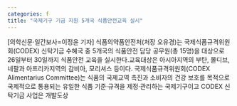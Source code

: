 ```yaml
---
categories: f
title: "국제기구 기금 지원 5개국 식품안전교육 실시"
---
```

[의학신문·일간보사=이정윤 기자] 식품의약품안전처(처장 오유경)는 국제식품규격위원회(CODEX) 신탁기금 수혜국 중 5개국의 식품안전 담당 공무원(총 15명)을 대상으로 26일부터 30일까지 식품안전 교육을 실시한다.교육대상은 아시아지역의 부탄, 몰디브, 네팔과 아프리카지역의 감비아, 모리셔스 등이다. 국제식품규격위원회(CODEX Alimentarius Committee)는 식품의 국제교역 촉진과 소비자의 건강 보호를 목적으로 국제적으로 통용되는 유일한 식품 기준‧규격을 제정‧관리하는 국제기구이고 CODEX 신탁기금 사업은 개발도상